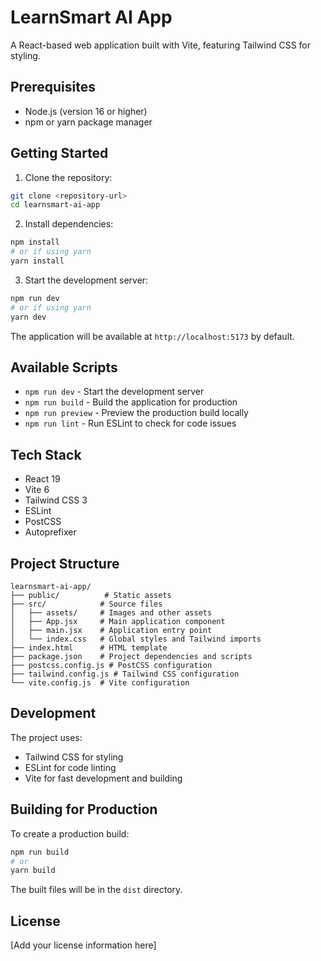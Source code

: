 # LearnSmart AI App

A React-based web application built with Vite, featuring Tailwind CSS for styling.

## Prerequisites

- Node.js (version 16 or higher)
- npm or yarn package manager

## Getting Started

1. Clone the repository:
```bash
git clone <repository-url>
cd learnsmart-ai-app
```

2. Install dependencies:
```bash
npm install
# or if using yarn
yarn install
```

3. Start the development server:
```bash
npm run dev
# or if using yarn
yarn dev
```

The application will be available at `http://localhost:5173` by default.

## Available Scripts

- `npm run dev` - Start the development server
- `npm run build` - Build the application for production
- `npm run preview` - Preview the production build locally
- `npm run lint` - Run ESLint to check for code issues

## Tech Stack

- React 19
- Vite 6
- Tailwind CSS 3
- ESLint
- PostCSS
- Autoprefixer

## Project Structure

```
learnsmart-ai-app/
├── public/          # Static assets
├── src/            # Source files
│   ├── assets/     # Images and other assets
│   ├── App.jsx     # Main application component
│   ├── main.jsx    # Application entry point
│   └── index.css   # Global styles and Tailwind imports
├── index.html      # HTML template
├── package.json    # Project dependencies and scripts
├── postcss.config.js # PostCSS configuration
├── tailwind.config.js # Tailwind CSS configuration
└── vite.config.js  # Vite configuration
```

## Development

The project uses:
- Tailwind CSS for styling
- ESLint for code linting
- Vite for fast development and building

## Building for Production

To create a production build:

```bash
npm run build
# or
yarn build
```

The built files will be in the `dist` directory.

## License

[Add your license information here]
